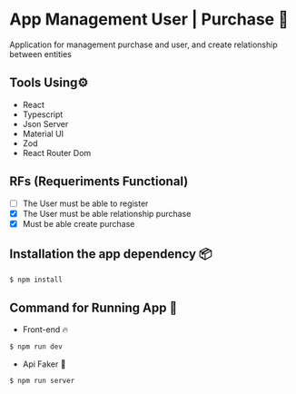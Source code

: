 # App Management User | Purchase 🛒
Application for management purchase and user, and create relationship between entities

## Tools Using⚙️
- React
- Typescript
- Json Server
- Material UI
- Zod
- React Router Dom

## RFs (Requeriments Functional)

- [ ] The User must be able to register
- [x] The User must be able relationship purchase
- [x] Must be able create purchase

## Installation the app dependency 📦

```bash
$ npm install
```

## Command for Running App 🚀

- Front-end 🔥
```bash
$ npm run dev
```

- Api Faker 🚀
```bash
$ npm run server
```

